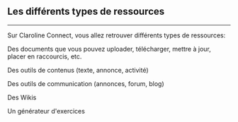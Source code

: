 ## Les différents types de ressources



---

Sur Claroline Connect, vous allez retrouver différents types de ressources:

Des documents que vous pouvez uploader, télécharger, mettre à jour, placer en raccourcis, etc.

Des outils de contenus (texte, annonce, activité)
   
Des outils de communication (annonces, forum, blog)
   
Des Wikis
   
Un générateur d'exercices


